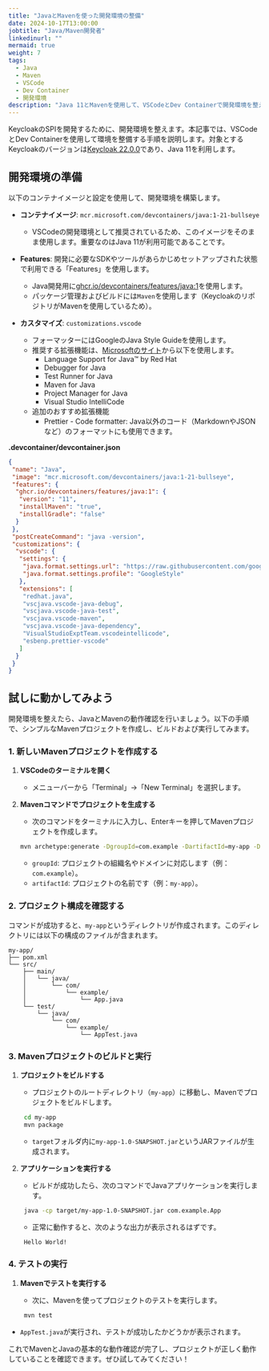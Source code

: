 ```yaml
---
title: "JavaとMavenを使った開発環境の整備"
date: 2024-10-17T13:00:00
jobtitle: "Java/Maven開発者"
linkedinurl: ""
mermaid: true
weight: 7
tags:
  - Java
  - Maven
  - VSCode
  - Dev Container
  - 開発環境
description: "Java 11とMavenを使用して、VSCodeとDev Containerで開発環境を整える方法を解説します。詳細な設定手順とプロジェクト作成の例を紹介します。"
---
```


KeycloakのSPIを開発するために、開発環境を整えます。本記事では、VSCodeとDev Containerを使用して環境を整備する手順を説明します。対象とするKeycloakのバージョンは[Keycloak 22.0.0](https://www.keycloak.org/docs/latest/release_notes/index.html#keycloak-22-0-0)であり、Java 11を利用します。

## 開発環境の準備

以下のコンテナイメージと設定を使用して、開発環境を構築します。

- **コンテナイメージ**: `mcr.microsoft.com/devcontainers/java:1-21-bullseye`
  - VSCodeの開発環境として推奨されているため、このイメージをそのまま使用します。重要なのはJava 11が利用可能であることです。

- **Features**: 開発に必要なSDKやツールがあらかじめセットアップされた状態で利用できる「Features」を使用します。
  - Java開発用に[ghcr.io/devcontainers/features/java:1](https://containers.dev/features)を使用します。
  - パッケージ管理およびビルドには`Maven`を使用します（KeycloakのリポジトリがMavenを使用しているため）。

- **カスタマイズ**: `customizations.vscode`
  - フォーマッターにはGoogleのJava Style Guideを使用します。
  - 推奨する拡張機能は、[Microsoftのサイト](https://code.visualstudio.com/docs/java/extensions)から以下を使用します。
    - Language Support for Java™ by Red Hat
    - Debugger for Java
    - Test Runner for Java
    - Maven for Java
    - Project Manager for Java
    - Visual Studio IntelliCode
  - 追加のおすすめ拡張機能
    - Prettier - Code formatter: Java以外のコード（MarkdownやJSONなど）のフォーマットにも使用できます。

**.devcontainer/devcontainer.json**

```json
{
 "name": "Java",
 "image": "mcr.microsoft.com/devcontainers/java:1-21-bullseye",
 "features": {
  "ghcr.io/devcontainers/features/java:1": {
   "version": "11",
   "installMaven": "true",
   "installGradle": "false"
  }
 },
 "postCreateCommand": "java -version",
 "customizations": {
  "vscode": {
   "settings": {
    "java.format.settings.url": "https://raw.githubusercontent.com/google/styleguide/gh-pages/eclipse-java-google-style.xml",
    "java.format.settings.profile": "GoogleStyle"
   },
   "extensions": [
    "redhat.java",
    "vscjava.vscode-java-debug",
    "vscjava.vscode-java-test",
    "vscjava.vscode-maven",
    "vscjava.vscode-java-dependency",
    "VisualStudioExptTeam.vscodeintellicode",
    "esbenp.prettier-vscode"
   ]
  }
 }
}
```

## 試しに動かしてみよう

開発環境を整えたら、JavaとMavenの動作確認を行いましょう。以下の手順で、シンプルなMavenプロジェクトを作成し、ビルドおよび実行してみます。

### 1. 新しいMavenプロジェクトを作成する

1. **VSCodeのターミナルを開く**
   - メニューバーから「Terminal」→「New Terminal」を選択します。

2. **Mavenコマンドでプロジェクトを生成する**
   - 次のコマンドをターミナルに入力し、Enterキーを押してMavenプロジェクトを作成します。

   ```sh
   mvn archetype:generate -DgroupId=com.example -DartifactId=my-app -DarchetypeArtifactId=maven-archetype-quickstart -DinteractiveMode=false
   ```

   - `groupId`: プロジェクトの組織名やドメインに対応します（例：`com.example`）。
   - `artifactId`: プロジェクトの名前です（例：`my-app`）。

### 2. プロジェクト構成を確認する

コマンドが成功すると、`my-app`というディレクトリが作成されます。このディレクトリには以下の構成のファイルが含まれます。

```
my-app/
├── pom.xml
└── src/
    ├── main/
    │   └── java/
    │       └── com/
    │           └── example/
    │               └── App.java
    └── test/
        └── java/
            └── com/
                └── example/
                    └── AppTest.java
```

### 3. Mavenプロジェクトのビルドと実行

1. **プロジェクトをビルドする**
   - プロジェクトのルートディレクトリ（`my-app`）に移動し、Mavenでプロジェクトをビルドします。

   ```sh
    cd my-app
    mvn package
   ```

   - `target`フォルダ内に`my-app-1.0-SNAPSHOT.jar`というJARファイルが生成されます。

2. **アプリケーションを実行する**
   - ビルドが成功したら、次のコマンドでJavaアプリケーションを実行します。

   ```sh
    java -cp target/my-app-1.0-SNAPSHOT.jar com.example.App
   ```

   - 正常に動作すると、次のような出力が表示されるはずです。

   ```txt
    Hello World!
   ```

### 4. テストの実行

1. **Mavenでテストを実行する**
   - 次に、Mavenを使ってプロジェクトのテストを実行します。

   ```sh
    mvn test
   ```

- `AppTest.java`が実行され、テストが成功したかどうかが表示されます。

これでMavenとJavaの基本的な動作確認が完了し、プロジェクトが正しく動作していることを確認できます。ぜひ試してみてください！
